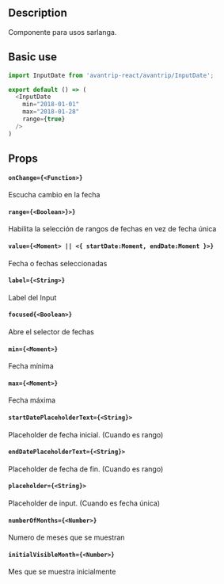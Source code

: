 ## Description
Componente para usos sarlanga.

## Basic use

```javascript
import InputDate from 'avantrip-react/avantrip/InputDate';

export default () => (
  <InputDate
    min="2018-01-01"
    max="2018-01-28"
    range={true}
  />
)
```


## Props
#### `onChange={<Function>}`
Escucha cambio en la fecha

#### `range={<Boolean>}>}`
Habilita la selección de rangos de fechas en vez de fecha única

#### `value={<Moment> || <{ startDate:Moment, endDate:Moment }>}`
Fecha o fechas seleccionadas


#### `label={<String>}`
Label del Input

#### `focused{<Boolean>}`
Abre el selector de fechas

#### `min={<Moment>}`
Fecha mínima

#### `max={<Moment>}`
Fecha máxima

#### `startDatePlaceholderText={<String}>`
Placeholder de fecha inicial. (Cuando es rango)

#### `endDatePlaceholderText={<String}>`
Placeholder de fecha de fin. (Cuando es rango)

#### `placeholder={<String}>`
Placeholder de input. (Cuando es fecha única)

#### `numberOfMonths={<Number>}`
Numero de meses que se muestran

#### `initialVisibleMonth={<Number>}`
Mes que se muestra inicialmente
